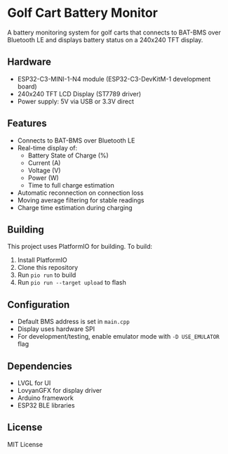 # Golf Cart Battery Monitor

A battery monitoring system for golf carts that connects to BAT-BMS over Bluetooth LE and displays battery status on a 240x240 TFT display.

## Hardware

- ESP32-C3-MINI-1-N4 module (ESP32-C3-DevKitM-1 development board)
- 240x240 TFT LCD Display (ST7789 driver)
- Power supply: 5V via USB or 3.3V direct

## Features

- Connects to BAT-BMS over Bluetooth LE
- Real-time display of:
  - Battery State of Charge (%)
  - Current (A)
  - Voltage (V)
  - Power (W)
  - Time to full charge estimation
- Automatic reconnection on connection loss
- Moving average filtering for stable readings
- Charge time estimation during charging

## Building

This project uses PlatformIO for building. To build:

1. Install PlatformIO
2. Clone this repository
3. Run `pio run` to build
4. Run `pio run --target upload` to flash

## Configuration

- Default BMS address is set in `main.cpp`
- Display uses hardware SPI
- For development/testing, enable emulator mode with `-D USE_EMULATOR` flag

## Dependencies

- LVGL for UI
- LovyanGFX for display driver
- Arduino framework
- ESP32 BLE libraries

## License

MIT License